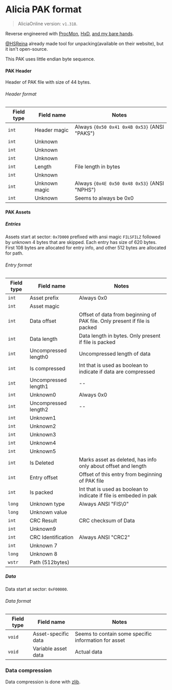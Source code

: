 
# Alicia PAK format

> AliciaOnline version: `v1.318`. 

Reverse engineered with [ProcMon](https://docs.microsoft.com/en-us/sysinternals/downloads/procmon), [HxD](https://mh-nexus.de/en/hxd/), [and my bare hands](https://github.com/rgnter/alicia_modwork/tree/master/source).

[@HSReina](https://github.com/hsreina) already made tool for unpacking(available on their website), but it isn't open-source. 

This PAK uses little endian byte sequence. 

#### PAK Header
Header of PAK file with size of 44 bytes.
###### Header format
| Field type | Field name              | Notes   |
| ---------- | ----------------------- | ------- |
| `int`      | Header magic  | Always `{0x50 0x41 0x4B 0x53}` (ANSI "PAKS") |
| `int`      | Unknown       | |
| `int`      | Unknown       | |
| `int`      | Unknown       | |
| `int`      | Length        | File length in bytes |
| `int`      | Unknown       | |
| `int`      | Unknown magic | Always `{0x4E 0x50 0x48 0x53}` (ANSI "NPHS") |
| `int`      | Unknown       | Seems to always be 0x0 |


#### PAK Assets
##### Entries
Assets start at sector: `0x7D000` prefixed with ansi magic `FILSFILZ` followed by unknown 4 bytes that are skipped. Each entry has size of 620 bytes. First 108 bytes are allocated for entry info, and other 512 bytes are allocated for path.
 
###### Entry format
| Field type | Field name              | Notes      |
| ---------- | ----------------------- | -------    |
| `int`      | Asset prefix            | Always 0x0 | 
| `int`      | Asset magic             | |
| `int`      | Data offset             | Offset of data from beginning of PAK file. Only present if file is packed |
| `int`      | Data length             | Data length in bytes. Only present if file is packed |
| `int`      | Uncompressed length0    | Uncompressed length of data |
| `int`      | Is compressed           | Int that is used as boolean to indicate if data are compressed |
| `int`      | Uncompressed length1    | -- |
| `int`      | Unknown0                | Always 0x0 |
| `int`      | Uncompressed length2    | -- |
| `int`      | Unknown1                | |
| `int`      | Unknown2                | |
| `int`      | Unknown3                | |
| `int`      | Unknown4                | |
| `int`      | Unknown5                | |
| `int`      | Is Deleted              | Marks asset as deleted, has info only about offset and length|
| `int`      | Entry offset            | Offset of this entry from beginning of PAK file|
| `int`      | Is packed               | Int that is used as boolean to indicate if file is embeded in pak |
| `long`     | Unknown type            | Always ANSI "FIS\0"|
| `long`     | Unknown value           | |
| `int`      | CRC Result              | CRC checksum of Data |
| `int`      | Unknown9                | |
| `int`      | CRC Identification      | Always ANSI "CRC2"|
| `int`      | Unknown 7               | |
| `long`     | Unknown 8               | |
| `wstr`     | Path (512bytes)         | |

##### Data
Data start at sector: `0xF00000`. 

###### Data format

| Field type | Field name              | Notes   |
| ---------- | ----------------------- | ------- |
| `void`     | Asset-specific data     | Seems to contain some specific information for asset |
| `void`     | Variable asset data     | Actual data | 

### Data compression
Data compression is done with [zlib](https://zlib.net/).

